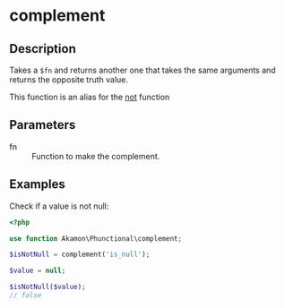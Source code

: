 # complement

## Description
Takes a `$fn` and returns another one that takes the same arguments and returns the opposite truth value.

This function is an alias for the [not](not.md) function

## Parameters

<dl>
  <dt>fn</dt>
  <dd>Function to make the complement.</dd>
</dl>

## Examples

Check if a value is not null:
```php
<?php

use function Akamon\Phunctional\complement;

$isNotNull = complement('is_null');

$value = null;

$isNotNull($value);
// false
```
